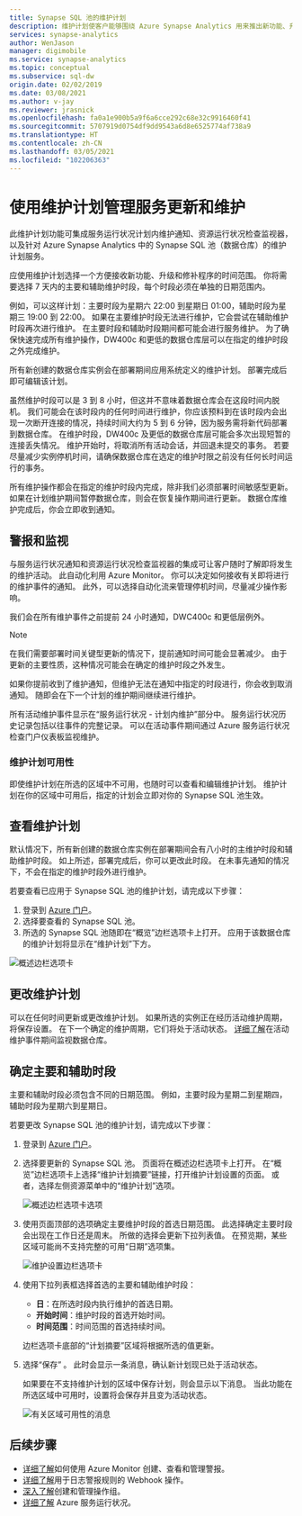 ```yaml
---
title: Synapse SQL 池的维护计划
description: 维护计划使客户能够围绕 Azure Synapse Analytics 用来推出新功能、升级和修补程序的必要计划性维护事件进行规划。
services: synapse-analytics
author: WenJason
manager: digimobile
ms.service: synapse-analytics
ms.topic: conceptual
ms.subservice: sql-dw
origin.date: 02/02/2019
ms.date: 03/08/2021
ms.author: v-jay
ms.reviewer: jrasnick
ms.openlocfilehash: fa0a1e900b5a9f6a6cce292c68e32c9916460f41
ms.sourcegitcommit: 5707919d0754df9dd9543a6d8e6525774af738a9
ms.translationtype: HT
ms.contentlocale: zh-CN
ms.lasthandoff: 03/05/2021
ms.locfileid: "102206363"
---
```

# <a name="use-maintenance-schedules-to-manage-service-updates-and-maintenance"></a>使用维护计划管理服务更新和维护

此维护计划功能可集成服务运行状况计划内维护通知、资源运行状况检查监视器，以及针对 Azure Synapse Analytics 中的 Synapse SQL 池（数据仓库）的维护计划服务。

应使用维护计划选择一个方便接收新功能、升级和修补程序的时间范围。 你将需要选择 7 天内的主要和辅助维护时段，每个时段必须在单独的日期范围内。

例如，可以这样计划：主要时段为星期六 22:00 到星期日 01:00，辅助时段为星期三 19:00 到 22:00。 如果在主要维护时段无法进行维护，它会尝试在辅助维护时段再次进行维护。 在主要时段和辅助时段期间都可能会进行服务维护。 为了确保快速完成所有维护操作，DW400c 和更低的数据仓库层可以在指定的维护时段之外完成维护。

所有新创建的数据仓库实例会在部署期间应用系统定义的维护计划。 部署完成后即可编辑该计划。

虽然维护时段可以是 3 到 8 小时，但这并不意味着数据仓库会在这段时间内脱机。 我们可能会在该时段内的任何时间进行维护，你应该预料到在该时段内会出现一次断开连接的情况，持续时间大约为 5 到 6 分钟，因为服务需将新代码部署到数据仓库。 在维护时段，DW400c 及更低的数据仓库层可能会多次出现短暂的连接丢失情况。 维护开始时，将取消所有活动会话，并回退未提交的事务。 若要尽量减少实例停机时间，请确保数据仓库在选定的维护时限之前没有任何长时间运行的事务。

所有维护操作都会在指定的维护时段内完成，除非我们必须部署时间敏感型更新。 如果在计划维护期间暂停数据仓库，则会在恢复操作期间进行更新。 数据仓库维护完成后，你会立即收到通知。

## <a name="alerts-and-monitoring"></a>警报和监视

与服务运行状况通知和资源运行状况检查监视器的集成可让客户随时了解即将发生的维护活动。 此自动化利用 Azure Monitor。 你可以决定如何接收有关即将进行的维护事件的通知。 此外，可以选择自动化流来管理停机时间，尽量减少操作影响。

我们会在所有维护事件之前提前 24 小时通知，DWC400c 和更低层例外。

> [!NOTE]
> 在我们需要部署时间关键型更新的情况下，提前通知时间可能会显著减少。 由于更新的主要性质，这种情况可能会在确定的维护时段之外发生。

如果你提前收到了维护通知，但维护无法在通知中指定的时段进行，你会收到取消通知。 随即会在下一个计划的维护期间继续进行维护。

所有活动维护事件显示在“服务运行状况 - 计划内维护”部分中。  服务运行状况历史记录包括以往事件的完整记录。 可以在活动事件期间通过 Azure 服务运行状况检查门户仪表板监视维护。

### <a name="maintenance-schedule-availability"></a>维护计划可用性

即使维护计划在所选的区域中不可用，也随时可以查看和编辑维护计划。 维护计划在你的区域中可用后，指定的计划会立即对你的 Synapse SQL 池生效。

## <a name="view-a-maintenance-schedule"></a>查看维护计划

默认情况下，所有新创建的数据仓库实例在部署期间会有八小时的主维护时段和辅助维护时段。 如上所述，部署完成后，你可以更改此时段。 在未事先通知的情况下，不会在指定的维护时段外进行维护。

若要查看已应用于 Synapse SQL 池的维护计划，请完成以下步骤：

1. 登录到 [Azure 门户](https://portal.azure.cn/)。
2. 选择要查看的 Synapse SQL 池。
3. 所选的 Synapse SQL 池随即在“概览”边栏选项卡上打开。 应用于该数据仓库的维护计划将显示在“维护计划”下方。 

![概述边栏选项卡](./media/maintenance-scheduling/clear-overview-blade.PNG)

## <a name="change-a-maintenance-schedule"></a>更改维护计划

可以在任何时间更新或更改维护计划。 如果所选的实例正在经历活动维护周期，将保存设置。 在下一个确定的维护周期，它们将处于活动状态。 [详细了解](../../service-health/resource-health-overview.md?toc=/synapse-analytics/sql-data-warehouse/toc.json&bc=/synapse-analytics/sql-data-warehouse/breadcrumb/toc.json)在活动维护事件期间监视数据仓库。

## <a name="identifying-the-primary-and-secondary-windows"></a>确定主要和辅助时段

主要和辅助时段必须包含不同的日期范围。 例如，主要时段为星期二到星期四，辅助时段为星期六到星期日。

若要更改 Synapse SQL 池的维护计划，请完成以下步骤：

1. 登录到 [Azure 门户](https://portal.azure.cn/)。
2. 选择要更新的 Synapse SQL 池。 页面将在概述边栏选项卡上打开。
在“概览”边栏选项卡上选择“维护计划摘要”链接，打开维护计划设置的页面。  或者，选择左侧资源菜单中的“维护计划”选项。 

    ![概述边栏选项卡选项](./media/maintenance-scheduling/maintenance-change-option.png)

3. 使用页面顶部的选项确定主要维护时段的首选日期范围。 此选择确定主要时段会出现在工作日还是周末。 所做的选择会更新下拉列表值。
在预览期，某些区域可能尚不支持完整的可用“日期”选项集。 

   ![维护设置边栏选项卡](./media/maintenance-scheduling/maintenance-settings-page.png)

4. 使用下拉列表框选择首选的主要和辅助维护时段：
   - **日**：在所选时段内执行维护的首选日期。
   - **开始时间**：维护时段的首选开始时间。
   - **时间范围**：时间范围的首选持续时间。

   边栏选项卡底部的“计划摘要”区域将根据所选的值更新。 
  
5. 选择“保存”  。 此时会显示一条消息，确认新计划现已处于活动状态。

   如果要在不支持维护计划的区域中保存计划，则会显示以下消息。 当此功能在所选区域中可用时，设置将会保存并且变为活动状态。

   ![有关区域可用性的消息](./media/maintenance-scheduling/maintenance-not-active-toast.png)

## <a name="next-steps"></a>后续步骤

- [详细了解](../../azure-monitor/platform/alerts-metric.md?toc=/synapse-analytics/sql-data-warehouse/toc.json&bc=/synapse-analytics/sql-data-warehouse/breadcrumb/toc.json)如何使用 Azure Monitor 创建、查看和管理警报。
- [详细了解](../../azure-monitor/platform/alerts-log-webhook.md?toc=/synapse-analytics/sql-data-warehouse/toc.json&bc=/synapse-analytics/sql-data-warehouse/breadcrumb/toc.json)用于日志警报规则的 Webhook 操作。
- [深入了解](../../azure-monitor/platform/action-groups.md?toc=/synapse-analytics/sql-data-warehouse/toc.json&bc=/synapse-analytics/sql-data-warehouse/breadcrumb/toc.json)创建和管理操作组。
- [详细了解](../../service-health/service-health-overview.md?toc=/synapse-analytics/sql-data-warehouse/toc.json&bc=/synapse-analytics/sql-data-warehouse/breadcrumb/toc.json) Azure 服务运行状况。
